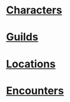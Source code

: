 # [Characters](Characters.md)
# [Guilds](Guilds.md)
# [Locations](Locations.md)
# [Encounters](Encounters.md)
